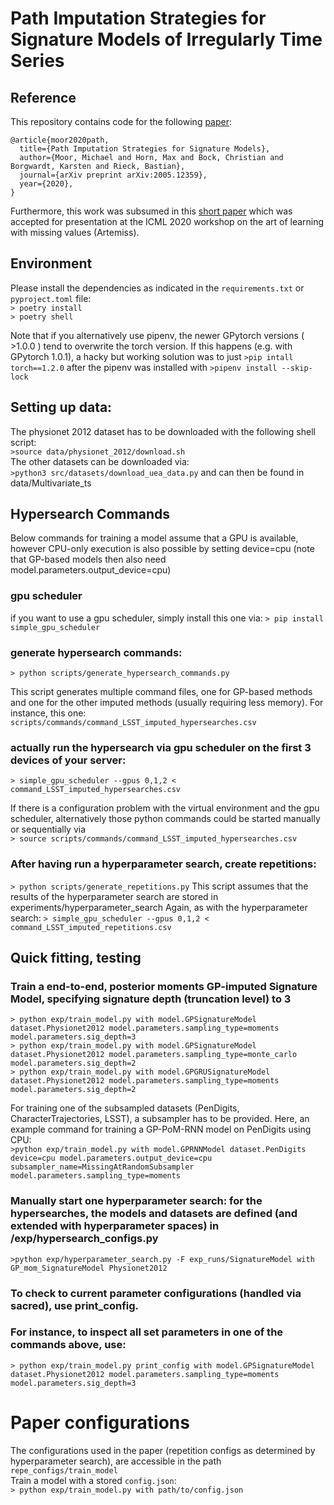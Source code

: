 # Path Imputation Strategies for Signature Models of Irregularly Time Series
 
## Reference  
This repository contains code for the following [paper](https://arxiv.org/abs/2005.12359):

```
@article{moor2020path,
  title={Path Imputation Strategies for Signature Models},
  author={Moor, Michael and Horn, Max and Bock, Christian and Borgwardt, Karsten and Rieck, Bastian},
  journal={arXiv preprint arXiv:2005.12359},
  year={2020},
}
```   
Furthermore, this work was subsumed in this [short paper](https://openreview.net/forum?id=P0DL7M6T57o) which was accepted for presentation at the ICML 2020 workshop on the art of learning with missing values (Artemiss).


## Environment
Please install the dependencies as indicated in the ```requirements.txt``` or ```pyproject.toml``` file:  
```> poetry install```  
```> poetry shell```

Note that if you alternatively use pipenv, the newer GPytorch versions ( >1.0.0 ) tend to overwrite the torch version. If this happens (e.g. with GPytorch 1.0.1), a hacky but working solution was to just ```>pip intall torch==1.2.0``` after the pipenv was installed with ```>pipenv install --skip-lock```  

## Setting up data:
The physionet 2012 dataset has to be downloaded with the following shell script:  
```>source data/physionet_2012/download.sh```   
The other datasets can be downloaded via:   
```>python3 src/datasets/download_uea_data.py``` and can then be found in data/Multivariate_ts

## Hypersearch Commands
Below commands for training a model assume that a GPU is available, however CPU-only execution is also possible by setting device=cpu (note that GP-based models then also need model.parameters.output_device=cpu) 

### gpu scheduler
if you want to use a gpu scheduler, simply install this one via:
```> pip install simple_gpu_scheduler ```

### generate hypersearch commands:
```> python scripts/generate_hypersearch_commands.py```

This script generates multiple command files, one for GP-based methods and one for the other imputed methods (usually requiring less memory).
For instance, this one: ```scripts/commands/command_LSST_imputed_hypersearches.csv```

### actually run the hypersearch via gpu scheduler on the first 3 devices of your server:
```> simple_gpu_scheduler --gpus 0,1,2 < command_LSST_imputed_hypersearches.csv ```

If there is a configuration problem with the virtual environment and the gpu scheduler, alternatively those python commands could be started manually
or sequentially via  
```> source scripts/commands/command_LSST_imputed_hypersearches.csv```  

### After having run a hyperparameter search, create repetitions:
```> python scripts/generate_repetitions.py``` 
This script assumes that the results of the hyperparameter search are stored in experiments/hyperparameter_search 
Again, as with the hyperparameter search:
```> simple_gpu_scheduler --gpus 0,1,2 < command_LSST_imputed_repetitions.csv ```

## Quick fitting, testing
### Train a end-to-end, posterior moments GP-imputed Signature Model, specifying signature depth (truncation level) to 3

```> python exp/train_model.py with model.GPSignatureModel dataset.Physionet2012 model.parameters.sampling_type=moments model.parameters.sig_depth=3```  
```> python exp/train_model.py with model.GPSignatureModel dataset.Physionet2012 model.parameters.sampling_type=monte_carlo model.parameters.sig_depth=2```  
```> python exp/train_model.py with model.GPGRUSignatureModel dataset.Physionet2012 model.parameters.sampling_type=moments model.parameters.sig_depth=2```  

For training one of the subsampled datasets (PenDigits, CharacterTrajectories, LSST), a subsampler has to be provided. Here, an example command for training a GP-PoM-RNN model on PenDigits using CPU:  
```>python exp/train_model.py with model.GPRNNModel dataset.PenDigits device=cpu model.parameters.output_device=cpu subsampler_name=MissingAtRandomSubsampler model.parameters.sampling_type=moments```   


### Manually start one hyperparameter search: for the hypersearches, the models and datasets are defined (and extended with hyperparameter spaces) in /exp/hypersearch_configs.py

```>python exp/hyperparameter_search.py -F exp_runs/SignatureModel with GP_mom_SignatureModel Physionet2012 ```

### To check to current parameter configurations (handled via sacred), use print_config.
### For instance, to inspect all set parameters in one of the commands above, use:
```> python exp/train_model.py print_config with model.GPSignatureModel dataset.Physionet2012 model.parameters.sampling_type=moments model.parameters.sig_depth=3```

# Paper configurations  
The configurations used in the paper (repetition configs as determined by hyperparameter search), are accessible in the path `repe_configs/train_model`  
Train a model with a stored ```config.json```:  
```> python exp/train_model.py with path/to/config.json```

